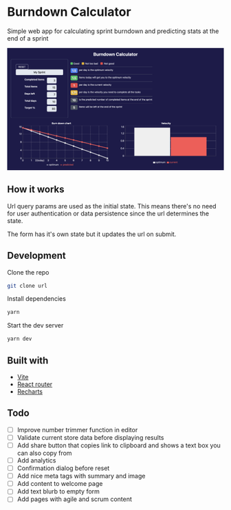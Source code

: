 # Burndown Calculator

Simple web app for calculating sprint burndown and predicting stats at the end of a sprint

![Screenshot](./assets/screenshot_1.png)

## How it works

Url query params are used as the initial state. This means there's no need for user authentication or data persistence since the url determines the state.

The form has it's own state but it updates the url on submit.

## Development

Clone the repo

```bash
git clone url
```

Install dependencies

```bash
yarn
```

Start the dev server

```bash
yarn dev
```

## Built with

- [Vite](https://vitejs.dev)
- [React router](https://reactrouter.com)
- [Recharts](https://recharts.org)

## Todo

- [ ] Improve number trimmer function in editor
- [ ] Validate current store data before displaying results
- [ ] Add share button that copies link to clipboard and shows a text box you can also copy from
- [ ] Add analytics
- [ ] Confirmation dialog before reset
- [ ] Add nice meta tags with summary and image
- [ ] Add content to welcome page
- [ ] Add text blurb to empty form
- [ ] Add pages with agile and scrum content
